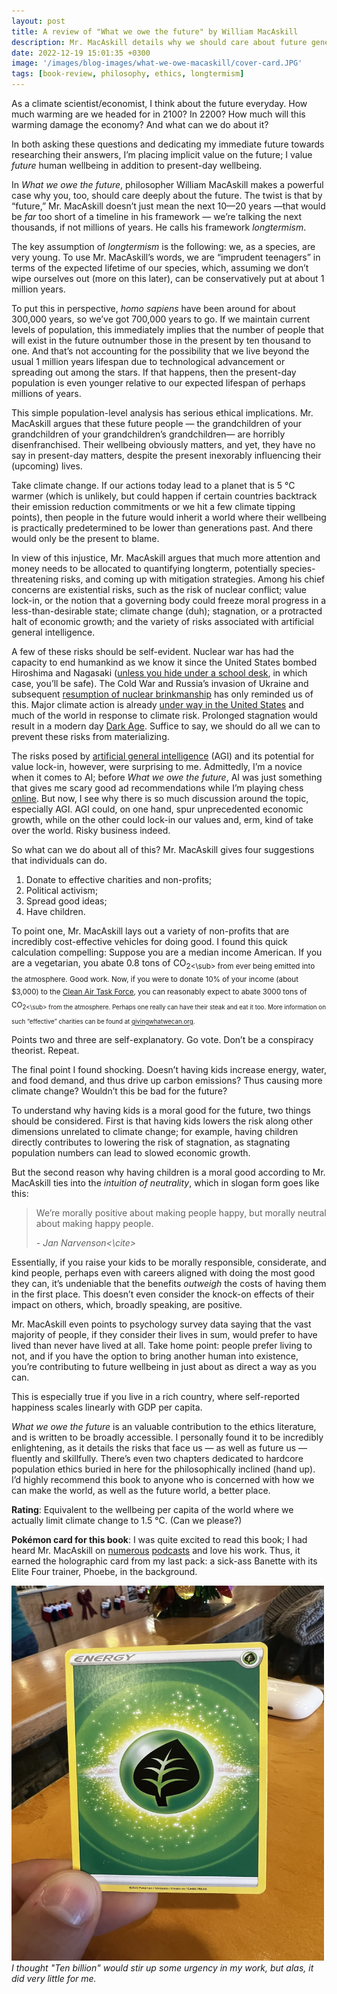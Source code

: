 ```yaml
---
layout: post
title: A review of "What we owe the future" by William MacAskill
description: Mr. MacAskill details why we should care about future generations, what puts them at risk, and what we can do the secure their wellbeing. Also, he tells you why you should have kids.
date: 2022-12-19 15:01:35 +0300
image: '/images/blog-images/what-we-owe-macaskill/cover-card.JPG'
tags: [book-review, philosophy, ethics, longtermism]
---
```


As a climate scientist/economist, I think about the future everyday. How much warming are we headed for in 2100? In 2200? How much will this warming damage the economy? And what can we do about it? 

In both asking these questions and dedicating my immediate future towards researching their answers, I’m placing implicit value on the future; I value _future_ human wellbeing in addition to present-day wellbeing. 

In _What we owe the future_, philosopher William MacAskill makes a powerful case why you, too, should care deeply about the future. The twist is that by “future,” Mr. MacAskill doesn’t just mean the next 10—20 years —that would be _far_ too short of a timeline in his framework — we’re talking the next thousands, if not millions of years. He calls his framework _longtermism_. 

The key assumption of _longtermism_ is the following: we, as a species, are very young. To use Mr. MacAskill’s words, we are “imprudent teenagers” in terms of the expected lifetime of our species, which, assuming we don’t wipe ourselves out (more on this later), can be conservatively put at about 1 million years.

To put this in perspective, _homo sapiens_ have been around for about 300,000 years, so we’ve got 700,000 years to go. If we maintain current levels of population, this immediately implies that the number of people that will exist in the future outnumber those in the present by ten thousand to one. And that’s not accounting for the possibility that we live beyond the usual 1 million years lifespan due to technological advancement or spreading out among the stars. If that happens, then the present-day population is even younger relative to our expected lifespan of perhaps millions of years.

This simple population-level analysis has serious ethical implications. Mr. MacAskill argues that these future people — the grandchildren of your grandchildren of your grandchildren’s grandchildren— are horribly disenfranchised. Their wellbeing obviously matters, and yet, they have no say in present-day matters, despite the present inexorably influencing their (upcoming) lives. 

Take climate change. If our actions today lead to a planet that is 5 &deg;C warmer (which is unlikely, but could happen if certain countries backtrack their emission reduction commitments or we hit a few climate tipping points), then people in the future would inherit a world where their wellbeing is practically predetermined to be lower than generations past. And there would only be the present to blame. 

In view of this injustice, Mr. MacAskill argues that much more attention and money needs to be allocated to quantifying longterm, potentially species-threatening risks, and coming up with mitigation strategies. Among his chief concerns are existential risks, such as the risk of nuclear conflict; value lock-in, or the notion that a governing body could freeze moral progress in a less-than-desirable state; climate change (duh); stagnation, or a protracted halt of economic growth; and the variety of risks associated with artificial general intelligence. 

A few of these risks should be self-evident. Nuclear war has had the capacity to end humankind as we know it since the United States bombed Hiroshima and Nagasaki ([unless you hide under a school desk](https://www.history.com/news/duck-cover-drills-cold-war-arms-race), in which case, you’ll be safe). The Cold War and Russia’s invasion of Ukraine and subsequent [resumption of nuclear brinkmanship](https://www.heritage.org/defense/commentary/putins-dangerous-nuclear-brinkmanship-ukraine) has only reminded us of this. Major climate action is already [under way in the United States](https://www.project-syndicate.org/commentary/inflation-reduction-act-global-clean-energy-race-by-gernot-wagner-2022-08) and much of the world in response to climate risk. Prolonged stagnation would result in a modern day [Dark Age](https://en.wikipedia.org/wiki/Dark_Ages_(historiography)). Suffice to say, we should do all we can to prevent these risks from materializing.

The risks posed by [artificial general intelligence](https://en.wikipedia.org/wiki/Artificial_general_intelligence) (AGI) and its potential for value lock-in, however, were surprising to me. Admittedly, I’m a novice when it comes to AI; before _What we owe the future_, AI was just something that gives me scary good ad recommendations while I’m playing chess [online](https://www.chess.com/home). But now, I see why there is so much discussion around the topic, especially AGI. AGI could, on one hand, spur unprecedented economic growth, while on the other could lock-in our values and, erm, kind of take over the world. Risky business indeed.

So what can we do about all of this? Mr. MacAskill gives four suggestions that individuals can do. 

1. Donate to effective charities and non-profits;
2. Political activism;
3. Spread good ideas;
4. Have children.

To point one, Mr. MacAskill lays out a variety of non-profits that are incredibly cost-effective vehicles for doing good. I found this quick calculation compelling: Suppose you are a median income American. If you are a vegetarian, you abate 0.8 tons of CO<sub>2<\sub> from ever being emitted into the atmosphere. Good work. Now, if you were to donate 10% of your income (about $3,000) to the [Clean Air Task Force](https://www.catf.us/), you can reasonably expect to abate 3000 tons of CO<sub>2<\sub> from the atmosphere. Perhaps one really can have their steak and eat it too. More information on such “effective” charities can be found at [givingwhatwecan.org](https://www.givingwhatwecan.org/).

Points two and three are self-explanatory. Go vote. Don’t be a conspiracy theorist. Repeat.

The final point I found shocking. Doesn’t having kids increase energy, water, and food demand, and thus drive up carbon emissions? Thus causing more climate change? Wouldn’t this be bad for the future?

To understand why having kids is a moral good for the future, two things should be considered. First is that having kids lowers the risk along other dimensions unrelated to climate change; for example, having children directly contributes to lowering the risk of stagnation, as stagnating population numbers can lead to slowed economic growth.

But the second reason why having children is a moral good according to Mr. MacAskill ties into the _intuition of neutrality_, which in slogan form goes like this:

> We’re morally positive about making people happy, but morally neutral about making happy people. 
>
><cite>- Jan Narvenson<\cite>

Essentially, if you raise your kids to be morally responsible, considerate, and kind people, perhaps even with careers aligned with doing the most good they can, it’s undeniable that the benefits _outweigh_ the costs of having them in the first place. This doesn’t even consider the knock-on effects of their impact on others, which, broadly speaking, are positive. 

Mr. MacAskill even points to psychology survey data saying that the vast majority of people, if they consider their lives in sum, would prefer to have lived than never have lived at all. Take home point: people prefer living to not, and if you have the option to bring another human into existence, you’re contributing to future wellbeing in just about as direct a way as you can. 

This is especially true if you live in a rich country, where self-reported happiness scales linearly with GDP per capita.

_What we owe the future_ is an valuable contribution to the ethics literature, and is written to be broadly accessible. I personally found it to be incredibly enlightening, as it details the risks that face us — as well as future us — fluently and skillfully. There’s even two chapters dedicated to hardcore population ethics buried in here for the philosophically inclined (hand up). I’d highly recommend this book to anyone who is concerned with how we can make the world, as well as the future world, a better place.

**Rating**: Equivalent to the wellbeing per capita of the world where we actually limit climate change to 1.5 &deg;C. (Can we please?)

**Pok&eacute;mon card for this book**: I was quite excited to read this book; I had heard Mr. MacAskill on [numerous](https://open.spotify.com/episode/3MhhpUIn9BDvJVDwA6UbYN?si=41bc6c4284ff4394) [podcasts](https://open.spotify.com/episode/6RDHeBv0piiR2PekXUQBPZ?si=3af63486dbb54db0) and love his work. Thus, it earned the holographic card from my last pack: a sick-ass Banette with its Elite Four trainer, Phoebe, in the background.




<div class="gallery-box">
  <div class="gallery">
    <img src="/images/blog-images/ten-billion-emmott/card.JPG" loading="lazy" style="width:500px;height:600px;">
  </div>
  <em>I thought "Ten billion" would stir up some urgency in my work, but alas, it did very little for me.</em>
</div>
